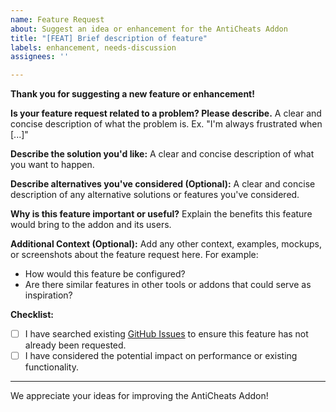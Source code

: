 ```yaml
---
name: Feature Request
about: Suggest an idea or enhancement for the AntiCheats Addon
title: "[FEAT] Brief description of feature"
labels: enhancement, needs-discussion
assignees: ''

---
```


**Thank you for suggesting a new feature or enhancement!**

**Is your feature request related to a problem? Please describe.**
A clear and concise description of what the problem is. Ex. "I'm always frustrated when [...]"

**Describe the solution you'd like:**
A clear and concise description of what you want to happen.

**Describe alternatives you've considered (Optional):**
A clear and concise description of any alternative solutions or features you've considered.

**Why is this feature important or useful?**
Explain the benefits this feature would bring to the addon and its users.

**Additional Context (Optional):**
Add any other context, examples, mockups, or screenshots about the feature request here.
For example:
*   How would this feature be configured?
*   Are there similar features in other tools or addons that could serve as inspiration?

**Checklist:**
- [ ] I have searched existing [GitHub Issues](https://github.com/SjnExe/AntiCheats/issues) to ensure this feature has not already been requested.
- [ ] I have considered the potential impact on performance or existing functionality.

---

We appreciate your ideas for improving the AntiCheats Addon!
